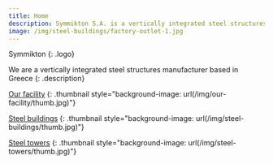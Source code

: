 ```yaml
---
title: Home
description: Symmikton S.A. is a vertically integrated steel structures manufacturer based in Greece.
image: /img/steel-buildings/factory-outlet-1.jpg
---
```


Symmikton
{: .logo}

We are a vertically integrated steel structures manufacturer based in Greece
{: .description}

[Our facility](/our-facility)
{: .thumbnail style="background-image: url(/img/our-facility/thumb.jpg)"}

[Steel buildings](/steel-buildings)
{: .thumbnail style="background-image: url(/img/steel-buildings/thumb.jpg)"}

[Steel towers](/steel-towers)
{: .thumbnail style="background-image: url(/img/steel-towers/thumb.jpg)"}
